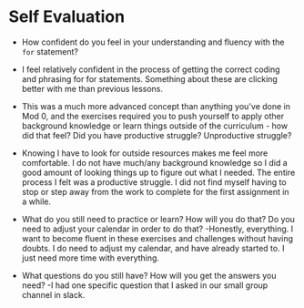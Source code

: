 # Self Evaluation

- How confident do you feel in your understanding and fluency with the `for` statement?
 - I feel relatively confident in the process of getting the correct coding and phrasing for for statements. Something about these are clicking better with me than previous lessons.

- This was a much more advanced concept than anything you've done in Mod 0, and the exercises required you to push yourself to apply other background knowledge or learn things outside of the curriculum - how did that feel? Did you have productive struggle? Unproductive struggle?
- Knowing I have to look for outside resources makes me feel more comfortable. I do not have much/any background knowledge so I did a good amount of looking things up to figure out what I needed. The entire process I felt was a productive struggle. I did not find myself having to stop or step away from the work to complete for the first assignment in a while.

- What do you still need to practice or learn? How will you do that? Do you need to adjust your calendar in order to do that?
-Honestly, everything. I want to become fluent in these exercises and challenges without having doubts. I do need to adjust my calendar, and have already started to. I just need more time with everything.

- What questions do you still have? How will you get the answers you need?
-I had one specific question that I asked in our small group channel in slack.